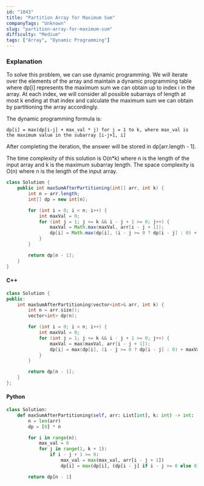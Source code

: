 ```yaml
---
id: "1043"
title: "Partition Array for Maximum Sum"
companyTags: "Unknown"
slug: "partition-array-for-maximum-sum"
difficulty: "Medium"
tags: ["Array", "Dynamic Programming"]
---
```


### Explanation

To solve this problem, we can use dynamic programming. We will iterate over the elements of the array and maintain a dynamic programming table where dp[i] represents the maximum sum we can obtain up to index i in the array. At each index, we will consider all possible subarrays of length at most k ending at that index and calculate the maximum sum we can obtain by partitioning the array accordingly.

The dynamic programming formula is:
```
dp[i] = max(dp[i-j] + max_val * j) for j = 1 to k, where max_val is the maximum value in the subarray [i-j+1, i]
```

After completing the iteration, the answer will be stored in dp[arr.length - 1].

The time complexity of this solution is O(n*k) where n is the length of the input array and k is the maximum subarray length. The space complexity is O(n) where n is the length of the input array.

```java
class Solution {
    public int maxSumAfterPartitioning(int[] arr, int k) {
        int n = arr.length;
        int[] dp = new int[n];

        for (int i = 0; i < n; i++) {
            int maxVal = 0;
            for (int j = 1; j <= k && i - j + 1 >= 0; j++) {
                maxVal = Math.max(maxVal, arr[i - j + 1]);
                dp[i] = Math.max(dp[i], (i - j >= 0 ? dp[i - j] : 0) + maxVal * j);
            }
        }

        return dp[n - 1];
    }
}
```

#### C++
```cpp
class Solution {
public:
    int maxSumAfterPartitioning(vector<int>& arr, int k) {
        int n = arr.size();
        vector<int> dp(n);

        for (int i = 0; i < n; i++) {
            int maxVal = 0;
            for (int j = 1; j <= k && i - j + 1 >= 0; j++) {
                maxVal = max(maxVal, arr[i - j + 1]);
                dp[i] = max(dp[i], (i - j >= 0 ? dp[i - j] : 0) + maxVal * j);
            }
        }

        return dp[n - 1];
    }
};
```

#### Python
```python
class Solution:
    def maxSumAfterPartitioning(self, arr: List[int], k: int) -> int:
        n = len(arr)
        dp = [0] * n

        for i in range(n):
            max_val = 0
            for j in range(1, k + 1):
                if i - j + 1 >= 0:
                    max_val = max(max_val, arr[i - j + 1])
                    dp[i] = max(dp[i], (dp[i - j] if i - j >= 0 else 0) + max_val * j)

        return dp[n - 1]
```
